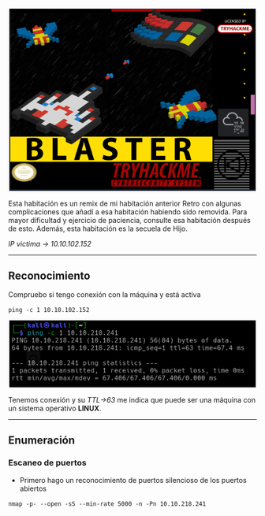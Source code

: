 
<p align="center">
    <img src="../img/Pasted_image_20250102215546.png" width="500">
</p>


Esta habitación es un remix de mi habitación anterior Retro con algunas complicaciones que añadí a esa habitación habiendo sido removida. Para mayor dificultad y ejercicio de paciencia, consulte esa habitación después de esto. Además, esta habitación es la secuela de Hijo.


*IP victima -> 10.10.102.152*

---


## Reconocimiento

Compruebo si tengo conexión con la máquina  y está activa
```
ping -c 1 10.10.102.152
```

<p align="center">
    <img src="../img/Pasted_image_20250102185115.png" width="500">
</p>

Tenemos conexión y su *TTL->63* me indica que puede ser una máquina con un sistema operativo **LINUX**.


---

## Enumeración
### Escaneo de puertos
- Primero hago un reconocimiento de puertos silencioso de los puertos abiertos
```
nmap -p- --open -sS --min-rate 5000 -n -Pn 10.10.218.241
```

